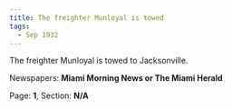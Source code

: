 ```yaml
---  
title: The freighter Munloyal is towed  
tags:  
  - Sep 1932  
---  
```

  
The freighter Munloyal is towed to Jacksonville.  
  
Newspapers: **Miami Morning News or The Miami Herald**  
  
Page: **1**, Section: **N/A** 
